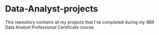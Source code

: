 # Data-Analyst-projects
This repository contains all my projects that I've completed during my IBM Data Analyst Professional Certificate course. 
